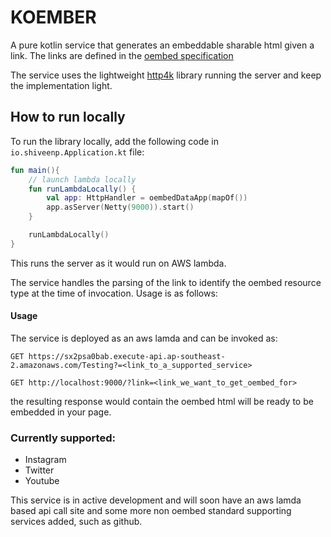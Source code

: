 # KOEMBER
A pure kotlin service that generates an embeddable sharable html given a link. The links are defined in the [oembed specification](https://oembed.com/)

The service uses the lightweight [http4k](https://www.http4k.org/) library running the server and keep the implementation light.

## How to run locally

To run the library locally, add the following code in `io.shiveenp.Application.kt` file:

```kotlin
fun main(){
    // launch lambda locally
    fun runLambdaLocally() {
        val app: HttpHandler = oembedDataApp(mapOf())
        app.asServer(Netty(9000)).start()
    }

    runLambdaLocally()
}
```

This runs the server as it would run on AWS lambda.

The service handles the parsing of the link to identify the oembed resource type at the time of invocation. Usage is as follows:

#### Usage

The service is deployed as an aws lamda and can be invoked as:

```http request
GET https://sx2psa0bab.execute-api.ap-southeast-2.amazonaws.com/Testing?=<link_to_a_supported_service>
```

```http request
GET http://localhost:9000/?link=<link_we_want_to_get_oembed_for>
```

the resulting response would contain the oembed html will be ready to be embedded in your page.

### Currently supported:
- Instagram
- Twitter
- Youtube

This service is in active development and will soon have an aws lamda based api call site and some more non oembed standard supporting services added, such as github.

